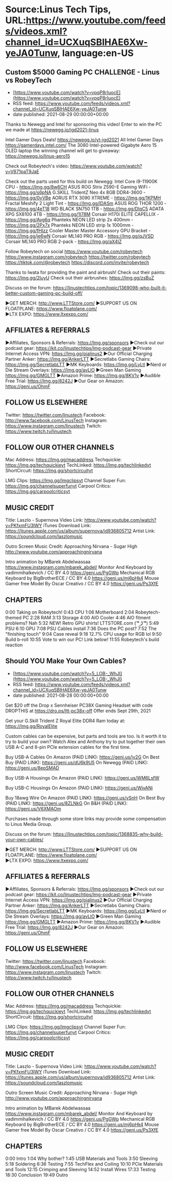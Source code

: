 # Source:Linus Tech Tips, URL:https://www.youtube.com/feeds/videos.xml?channel_id=UCXuqSBlHAE6Xw-yeJA0Tunw, language:en-US

## Custom $5000 Gaming PC CHALLENGE - Linus vs RobeyTech
 - [https://www.youtube.com/watch?v=vpqP8rIuocE](https://www.youtube.com/watch?v=vpqP8rIuocE)
 - RSS feed: https://www.youtube.com/feeds/videos.xml?channel_id=UCXuqSBlHAE6Xw-yeJA0Tunw
 - date published: 2021-08-29 00:00:00+00:00

Thanks to Newegg and Intel for sponsoring this video!
Enter to win the PC we made at https://newegg.io/igd2021-linus

Intel Gamer Days Deals! https://newegg.io/yt-igd2021
All Intel Gamer Days https://gamerdays.intel.com/
The 3080 Intel-powered Gigabyte Aero 15 OLED laptop the winning channel will get to giveaway:  https://newegg.io/linus-aero15

Check out Robeytech's video: https://www.youtube.com/watch?v=V871paT9JaE

Check out the parts used for this build on Newegg:
Intel Core i9-11900K CPU - https://lmg.gg/8w6CH
ASUS ROG Strix Z590-E Gaming WiFi - https://lmg.gg/s6pNA
G.SKILL TridentZ Neo 4x 8GB DDR4-3600 - https://lmg.gg/0vVBe
AORUS RTX 3090 XTREME - https://lmg.gg/1KPMH
Fractal Meshify 2 Light Tint - https://lmg.gg/lDASm
ASUS ROG THOR 1200 - https://lmg.gg/4eT18
WD BLACK SN750 1TB - https://lmg.gg/DlqC5
ADATA XPG SX8100 4TB - https://lmg.gg/1I78M
Corsair H170i ELITE CAPELLIX - https://lmg.gg/Avg6q
Phanteks NEON LED strip 2x 400mm - https://lmg.gg/2Px7x
Phanteks NEON LED strip 1x 1000mm - https://lmg.gg/fHIzz
Cooler Master Master Accessory GPU Bracket - https://lmg.gg/je6wN
Corsair ML140 PRO RGB - https://lmg.gg/qJVSD
Corsair ML140 PRO RGB 2-pack - https://lmg.gg/aX4IZ

Follow Robeytech on social
https://www.youtube.com/robeytech
https://www.instagram.com/robeytech
https://twitter.com/robeytech
https://tiktok.com/@robeytech
https://discord.com/invite/robeytech

Thanks to Iwata for providing the paint and airbrush!
Check out their paints: https://lmg.gg/2IuyU
Check out their airbrushes: https://lmg.gg/zsBuZ

Discuss on the forum: https://linustechtips.com/topic/1369098-who-built-it-better-custom-gaming-pc-build-off/

►GET MERCH: http://www.LTTStore.com/
►SUPPORT US ON FLOATPLANE: https://www.floatplane.com/  
►LTX EXPO: https://www.ltxexpo.com/   

AFFILIATES & REFERRALS
---------------------------------------------------
►Affiliates, Sponsors & Referrals: https://lmg.gg/sponsors
►Check out our podcast gear: https://kit.co/linustechtips/lmg-podcast-gear
►Private Internet Access VPN: https://lmg.gg/pialinus2
►Our Official Charging Partner Anker: https://lmg.gg/AnkerLTT
►Secretlabs Gaming Chairs: https://lmg.gg/SecretlabLTT
►MK Keyboards: https://lmg.gg/LyLtl
►Nerd or Die Stream Overlays: https://lmg.gg/avLlO
►Green Man Gaming https://lmg.gg/GMGLTT
►Amazon Prime: https://lmg.gg/8KV1v
►Audible Free Trial: https://lmg.gg/8242J
►Our Gear on Amazon: https://geni.us/OhmF

FOLLOW US ELSEWHERE
---------------------------------------------------  
Twitter: https://twitter.com/linustech
Facebook: http://www.facebook.com/LinusTech
Instagram: https://www.instagram.com/linustech
Twitch: https://www.twitch.tv/linustech

FOLLOW OUR OTHER CHANNELS
---------------------------------------------------  
Mac Address: https://lmg.gg/macaddress
Techquickie: https://lmg.gg/techquickieyt
TechLinked: https://lmg.gg/techlinkedyt
ShortCircuit: https://lmg.gg/shortcircuityt

LMG Clips: https://lmg.gg/lmgclipsyt
Channel Super Fun: https://lmg.gg/channelsuperfunyt
Carpool Critics: https://lmg.gg/carpoolcriticsyt

MUSIC CREDIT
---------------------------------------------------  
Title: Laszlo - Supernova
Video Link: https://www.youtube.com/watch?v=PKfxmFU3lWY
iTunes Download Link: https://itunes.apple.com/us/album/supernova/id936805712
Artist Link: https://soundcloud.com/laszlomusic

Outro Screen Music Credit: Approaching Nirvana - Sugar High http://www.youtube.com/approachingnirvana

Intro animation by MBarek Abdelwassaa https://www.instagram.com/mbarek_abdel/
Monitor And Keyboard by vadimmihalkevich / CC BY 4.0  https://geni.us/PgGWp
Mechanical RGB Keyboard by BigBrotherECE / CC BY 4.0 https://geni.us/mj6pHk4
Mouse Gamer free Model By Oscar Creativo / CC BY 4.0 https://geni.us/Ps3XfE

CHAPTERS
---------------------------------------------------  
0:00 Taking on Robeytech!
0:43 CPU
1:06 Motherboard
2:04 Robeytech-themed PC
2:28 RAM
3:13 Storage
4:00 AIO Cooler
4:46 AIO fitment problems? Nah
5:32 NEW! Retro GPU shirts! LTTSTORE.com ( ͡° ͜ʖ ͡°)
5:49 PSU
6:10 GPU
7:08 PSU Cables install
7:36 Does the PC post?
7:52 The "finishing touch"
9:04 Case reveal
9:18 12.7% CPU usage for RGB lol
9:50 Build b-roll
10:55 Vote to win our PC! Link below!
11:55 Robeytech's build reaction

## Should YOU Make Your Own Cables?
 - [https://www.youtube.com/watch?v=5_LOB-_WhJI](https://www.youtube.com/watch?v=5_LOB-_WhJI)
 - RSS feed: https://www.youtube.com/feeds/videos.xml?channel_id=UCXuqSBlHAE6Xw-yeJA0Tunw
 - date published: 2021-08-28 00:00:00+00:00

Get $20 off the Drop x Sennheiser PC38X Gaming Headset with code DROPTHIS at https://dro.ps/ltt-pc38x-off
Offer ends Sept 29th, 2021

Get your G.Skill Trident Z Royal Elite DDR4 Ram today at: https://lmg.gg/RoyalElite

Custom cables can be expensive, but parts and tools are too. Is it worth it to try to build your own? Watch Alex and Anthony try to put together their own USB A-C and 8-pin PCIe extension cables for the first time.

Buy USB-A Cables
On Amazon (PAID LINK): https://geni.us/jv2G
On Best Buy (PAID LINK): https://geni.us/dU6k9U5
On Newegg (PAID LINK): https://geni.us/8epSMAD

Buy USB-A Housings
On Amazon (PAID LINK): https://geni.us/WM6LsfW

Buy USB-C Housings
On Amazon (PAID LINK): https://geni.us/WivANj

Buy 18awg Wire
On Amazon (PAID LINK): https://geni.us/vSnH
On Best Buy (PAID LINK): https://geni.us/8ZLNkG
On B&H (PAID LINK): https://geni.us/V6XMAOm

Purchases made through some store links may provide some compensation to Linus Media Group.

Discuss on the forum: https://linustechtips.com/topic/1368835-why-build-your-own-cables/


►GET MERCH: http://www.LTTStore.com/
►SUPPORT US ON FLOATPLANE: https://www.floatplane.com/  
►LTX EXPO: https://www.ltxexpo.com/   

AFFILIATES & REFERRALS
---------------------------------------------------
►Affiliates, Sponsors & Referrals: https://lmg.gg/sponsors
►Check out our podcast gear: https://kit.co/linustechtips/lmg-podcast-gear
►Private Internet Access VPN: https://lmg.gg/pialinus2
►Our Official Charging Partner Anker: https://lmg.gg/AnkerLTT
►Secretlabs Gaming Chairs: https://lmg.gg/SecretlabLTT
►MK Keyboards: https://lmg.gg/LyLtl
►Nerd or Die Stream Overlays: https://lmg.gg/avLlO
►Green Man Gaming https://lmg.gg/GMGLTT
►Amazon Prime: https://lmg.gg/8KV1v
►Audible Free Trial: https://lmg.gg/8242J
►Our Gear on Amazon: https://geni.us/OhmF

FOLLOW US ELSEWHERE
---------------------------------------------------  
Twitter: https://twitter.com/linustech
Facebook: http://www.facebook.com/LinusTech
Instagram: https://www.instagram.com/linustech
Twitch: https://www.twitch.tv/linustech

FOLLOW OUR OTHER CHANNELS
---------------------------------------------------  
Mac Address: https://lmg.gg/macaddress
Techquickie: https://lmg.gg/techquickieyt
TechLinked: https://lmg.gg/techlinkedyt
ShortCircuit: https://lmg.gg/shortcircuityt

LMG Clips: https://lmg.gg/lmgclipsyt
Channel Super Fun: https://lmg.gg/channelsuperfunyt
Carpool Critics: https://lmg.gg/carpoolcriticsyt

MUSIC CREDIT
---------------------------------------------------  
Title: Laszlo - Supernova
Video Link: https://www.youtube.com/watch?v=PKfxmFU3lWY
iTunes Download Link: https://itunes.apple.com/us/album/supernova/id936805712
Artist Link: https://soundcloud.com/laszlomusic

Outro Screen Music Credit: Approaching Nirvana - Sugar High http://www.youtube.com/approachingnirvana

Intro animation by MBarek Abdelwassaa https://www.instagram.com/mbarek_abdel/
Monitor And Keyboard by vadimmihalkevich / CC BY 4.0  https://geni.us/PgGWp
Mechanical RGB Keyboard by BigBrotherECE / CC BY 4.0 https://geni.us/mj6pHk4
Mouse Gamer free Model By Oscar Creativo / CC BY 4.0 https://geni.us/Ps3XfE

CHAPTERS
---------------------------------------------------  
0:00 Intro
1:04 Why bother?
1:45 USB Materials and Tools
3:50 Sleeving
5:18 Soldering
6:36 Testing
7:55 TechFlex and Coiling
10:10 PCIe Materials and Tools
12:15 Crimping and Sleeving
14:52 Install Wires
17:33 Testing
18:30 Conclusion
19:49 Outro

